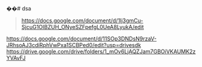 ��#   d s a 
 
> https://docs.google.com/document/d/1lj3gmCu-SjcuG1OIBZUH_ONyeSZFpefgL0UeA8LyukA/edit

https://docs.google.com/document/d/11SOp3DNDsN9rzaV-JRhsoAJ3cdiRphVwPxa1SCBPed0/edit?usp=drivesdk
 
https://drive.google.com/drive/folders/1_mOv6LjAQZJam7GBOiVKAUMK2zYVAvFJ
